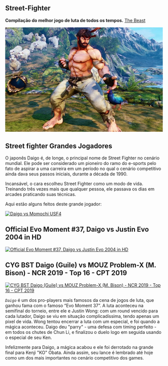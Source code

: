 ## Street-Fighter
**Compilação do melhor jogo de luta de todos os tempos.**
[The Beast](https://www.youtube.com/watch?v=JzS96auqau0&ab_channel=evo2kvids)
  

![Seja um vencedor](artes/ryu.jpg)

## **Street fighter Grandes Jogadores**

O japonês Daigo é, de longe, o principal nome de Street Fighter no cenário mundial. Ele pode ser considerado um pioneiro do ramo do e-sports pelo fato de aspirar a uma carreira em um período no qual o cenário competitivo ainda dava seus passos iniciais, durante a década de 1990.

Incansável, o cara escolheu Street Fighter como um modo de vida. Treinando três vezes mais que qualquer pessoa, ele passava os dias em arcades praticando suas técnicas.

Aqui estão alguns feitos deste grande jogador: 

[![Daigo vs Momochi USF4](https://res.cloudinary.com/marcomontalbano/image/upload/v1634862964/video_to_markdown/images/youtube--ZRY0aMbSZEM-c05b58ac6eb4c4700831b2b3070cd403.jpg)](https://www.youtube.com/watch?v=ZRY0aMbSZEM&ab_channel=Bur%C3%A7%C3%96zkula "Daigo vs Momochi USF4")


## **Official Evo Moment #37, Daigo vs Justin Evo 2004 in HD** 

[![Official Evo Moment #37, Daigo vs Justin Evo 2004 in HD](https://res.cloudinary.com/marcomontalbano/image/upload/v1634927147/video_to_markdown/images/youtube--JzS96auqau0-c05b58ac6eb4c4700831b2b3070cd403.jpg)](https://www.youtube.com/watch?v=JzS96auqau0&ab_channel=evo2kvids "Official Evo Moment #37, Daigo vs Justin Evo 2004 in HD")


## **CYG BST Daigo (Guile) vs MOUZ Problem-X (M. Bison) - NCR 2019 - Top 16 - CPT 2019** 
[![CYG BST Daigo (Guile) vs MOUZ Problem-X (M. Bison) - NCR 2019 - Top 16 - CPT 2019](https://res.cloudinary.com/marcomontalbano/image/upload/v1634927654/video_to_markdown/images/youtube--j7FMxxIGscE-c05b58ac6eb4c4700831b2b3070cd403.jpg)](https://www.youtube.com/watch?v=j7FMxxIGscE&ab_channel=CapcomFighters "CYG BST Daigo (Guile) vs MOUZ Problem-X (M. Bison) - NCR 2019 - Top 16 - CPT 2019")


*``Daigo``* é um dos pro-players mais famosos da cena de jogos de luta, que ganhou fama com o famoso “Evo Moment 37”. A luta aconteceu na semifinal do torneio, entre ele e Justin Wong: com um round vencido para cada lutador, Daigo se viu em situação complicadíssima, tendo apenas um pixel de vida. Wong tentou encerrar a luta com um especial, e foi quando a mágica aconteceu. Daigo deu "parry" - uma defesa com timing perfeito - em todos os chutes de Chun Li, e finalizou o duelo logo em seguida usando o especial de seu Ken.

Infelizmente para Daigo, a mágica acabou e ele foi derrotado na grande final para Kenji "KO" Obata. Ainda assim, seu lance é lembrado até hoje como um dos mais importantes no cenário competitivo dos games. 


